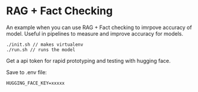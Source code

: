# RAG + Fact Checking

An example when you can use RAG + Fact checking to imrpove accuracy of model. Useful in pipelines to measure and improve accuracy for models.

```
./init.sh // makes virtualenv
./run.sh // runs the model
```
Get a api token for rapid prototyping and testing with hugging face.

Save to .env file:
```
HUGGING_FACE_KEY=xxxxx
```